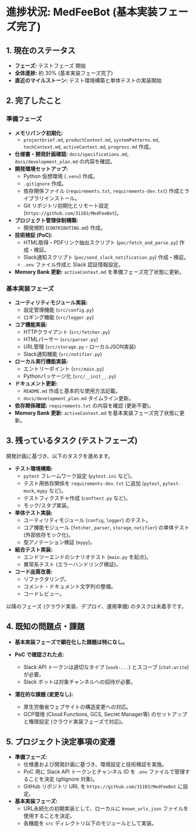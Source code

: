 # **進捗状況: MedFeeBot (基本実装フェーズ完了)**

## **1. 現在のステータス**

- **フェーズ:** テストフェーズ 開始
- **全体進捗:** 約 30% (基本実装フェーズ完了)
- **直近のマイルストーン:** テスト環境構築と単体テストの実装開始

## **2. 完了したこと**

### **準備フェーズ**

- **メモリバンク初期化:**
  - `projectbrief.md`, `productContext.md`, `systemPatterns.md`,
    `techContext.md`, `activeContext.md`, `progress.md` 作成。
- **仕様書・開発計画確認:** `docs/specifications.md`, `docs/development_plan.md`
  の内容を確認。
- **開発環境セットアップ:**
  - Python 仮想環境 (`.venv`) 作成。
  - `.gitignore` 作成。
  - 依存関係ファイル (`requirements.txt`, `requirements-dev.txt`)
    作成とライブラリインストール。
  - Git リポジトリ初期化とリモート設定 (`https://github.com/31103/MedFeeBot`)。
- **プロジェクト管理体制構築:**
  - 開発規約 (`CONTRIBUTING.md`) 作成。
- **技術検証 (PoC):**
  - HTML取得・PDFリンク抽出スクリプト (`poc/fetch_and_parse.py`) 作成・検証。
  - Slack通知スクリプト (`poc/send_slack_notification.py`) 作成・検証。
  - `.env` ファイル作成と Slack 認証情報設定。
- **Memory Bank 更新:** `activeContext.md` を準備フェーズ完了状態に更新。

### **基本実装フェーズ**

- **ユーティリティモジュール実装:**
  - 設定管理機能 (`src/config.py`)
  - ロギング機能 (`src/logger.py`)
- **コア機能実装:**
  - HTTPクライアント (`src/fetcher.py`)
  - HTMLパーサー (`src/parser.py`)
  - URL管理 (`src/storage.py` - ローカルJSON実装)
  - Slack通知機能 (`src/notifier.py`)
- **ローカル実行機能実装:**
  - エントリーポイント (`src/main.py`)
  - Pythonパッケージ化 (`src/__init__.py`)
- **ドキュメント更新:**
  - `README.md` 作成と基本的な使用方法記載。
  - `docs/development_plan.md` タイムライン更新。
- **依存関係確認:** `requirements.txt` の内容を確認 (更新不要)。
- **Memory Bank 更新:** `activeContext.md` を基本実装フェーズ完了状態に更新。

## **3. 残っているタスク (テストフェーズ)**

開発計画に基づき、以下のタスクを進めます。

- **テスト環境構築:**
  - `pytest` フレームワーク設定 (`pytest.ini` など)。
  - テスト用依存関係を `requirements-dev.txt` に追加 (`pytest`, `pytest-mock`,
    `mypy` など)。
  - テストフィクスチャ作成 (`conftest.py` など)。
  - モック/スタブ実装。
- **単体テスト実装:**
  - ユーティリティモジュール (`config`, `logger`) のテスト。
  - コア機能モジュール (`fetcher`, `parser`, `storage`, `notifier`) の単体テスト
    (外部依存モック化)。
  - 型アノテーション検証 (`mypy`)。
- **結合テスト実装:**
  - エンドツーエンドのシナリオテスト (`main.py` を起点)。
  - 異常系テスト (エラーハンドリング検証)。
- **コード品質改善:**
  - リファクタリング。
  - コメント・ドキュメント文字列の整備。
  - コードレビュー。

以降のフェーズ (クラウド実装、デプロイ、運用準備) のタスクは未着手です。

## **4. 既知の問題点・課題**

- **基本実装フェーズで顕在化した課題は特になし。**

- **PoC で確認された点:**
  - Slack API トークンは適切なタイプ (`xoxb-...`) とスコープ (`chat:write`)
    が必要。
  - Slack ボットは対象チャンネルへの招待が必要。
- **潜在的な課題 (変更なし):**
  - 厚生労働省ウェブサイトの構造変更への対応。
  - GCP環境 (Cloud Functions, GCS, Secret Manager等) のセットアップと権限設定
    (クラウド実装フェーズで対応)。

## **5. プロジェクト決定事項の変遷**

- **準備フェーズ:**
  - 仕様書および開発計画に基づき、環境設定と技術検証を実施。
  - PoC 用に Slack API トークンとチャンネル ID を `.env`
    ファイルで管理することを決定 (gitignore 対象)。
  - GitHub リポジトリ URL を `https://github.com/31103/MedFeeBot` に設定。
- **基本実装フェーズ:**
  - URL永続化の初期実装として、ローカルに `known_urls.json`
    ファイルを使用することを決定。
  - 各機能を `src` ディレクトリ以下のモジュールとして実装。
